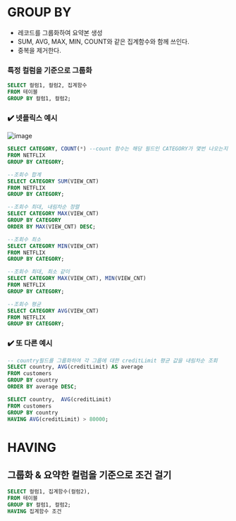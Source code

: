 # GROUP BY
- 레코드를 그룹화하여 요약본 생성 
- SUM, AVG, MAX, MIN, COUNT와 같은 집계함수와 함께 쓰인다.
- 중복을 제거한다.

### 특정 컬럼을 기준으로 그룹화
```sql
SELECT 컬럼1, 컬럼2, 집계함수
FROM 테이블
GROUP BY 컬럼1, 컬럼2;
```

### ✔️ 넷플릭스 예시
![image](https://github.com/gata96/TIL/assets/121420427/3df131b5-e9a5-4f63-8d3b-b74fbe358b0d)

```sql
SELECT CATEGORY, COUNT(*) --count 함수는 해당 필드인 CATEGORY가 몇번 나오는지 카운트해준다.
FROM NETFLIX
GROUP BY CATEGORY;
```
```SQL
--조회수 합계
SELECT CATEGORY SUM(VIEW_CNT) 
FROM NETFLIX
GROUP BY CATEGORY;
```
```SQL
--조회수 최대, 내림차순 정렬
SELECT CATEGORY MAX(VIEW_CNT) 
GROUP BY CATEGORY
ORDER BY MAX(VIEW_CNT) DESC;
```
```SQL
--조회수 최소
SELECT CATEGORY MIN(VIEW_CNT)
FROM NETFLIX
GROUP BY CATEGORY;
```
```SQL
--조회수 최대, 최소 같이
SELECT CATEGORY MAX(VIEW_CNT), MIN(VIEW_CNT)
FROM NETFLIX
GROUP BY CATEGORY;
```
```SQL
--조회수 평균
SELECT CATEGORY AVG(VIEW_CNT)
FROM NETFLIX
GROUP BY CATEGORY;
```

### ✔️ 또 다른 예시

```sql
-- country필드를 그룹화하여 각 그룹에 대한 creditLimit 평균 값을 내림차순 조회
SELECT country, AVG(creditLimit) AS average
FROM customers
GROUP BY country
ORDER BY average DESC;
```
```sql
SELECT country,  AVG(creditLimit)
FROM customers
GROUP BY country
HAVING AVG(creditLimit) > 80000;
```
# HAVING
## 그룹화 & 요약한 컬럼을 기준으로 조건 걸기
```sql
SELECT 컬럼1, 집계함수(컬럼2), 
FROM 테이블
GROUP BY 컬럼1, 컬럼2;
HAVING 집계함수 조건
```

